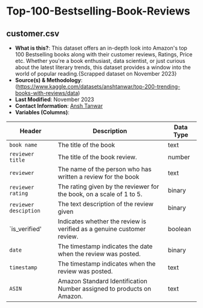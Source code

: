 # Top-100-Bestselling-Book-Reviews

## customer.csv

- **What is this?**: This dataset offers an in-depth look into Amazon's top 100 Bestselling books along with their customer reviews, Ratings, Price etc. Whether you're a book enthusiast, data scientist, or just curious about the latest literary trends, this dataset provides a window into the world of popular reading.{Scrapped dataset on November 2023}
- **Source(s) & Methodology**: (https://www.kaggle.com/datasets/anshtanwar/top-200-trending-books-with-reviews/data)
- **Last Modified**: November 2023
- **Contact Information**: [Ansh Tanwar](https://medium.com/@anshml)
- **Variables (Columns)**:

| Header                    | Description                                            | Data Type                   |
| ------------------------- | ------------------------------------------------------ | --------------------------- |
| `book name`               |The title of the book                              | text                        |
| `reviewer title`          |The title of the book review.| number                      |
| `reviewer`                |The name of the person who has written a review for the book| text                        |
| `reviewer rating`         |The rating given by the reviewer for the book, on a scale of 1 to 5.| binary                      |
| `reviewer desciption`     |The text description of the review given| binary                      |
| `is_verified'             |Indicates whether the review is verified as a genuine customer review.| boolean                     |
| `date`                    |The timestamp indicates the date when the review was posted.| binary                      |
| `timestamp`               |The timestamp indicates when the review was posted.| text                        |
| `ASIN`                    |Amazon Standard Identification Number assigned to products on Amazon.| text                        |
